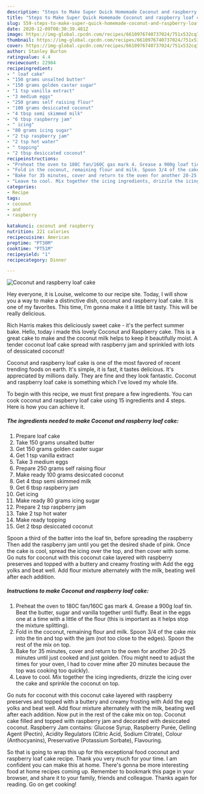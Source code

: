 ```yaml
---
description: "Steps to Make Super Quick Homemade Coconut and raspberry loaf cake"
title: "Steps to Make Super Quick Homemade Coconut and raspberry loaf cake"
slug: 559-steps-to-make-super-quick-homemade-coconut-and-raspberry-loaf-cake
date: 2020-12-09T08:30:39.481Z
image: https://img-global.cpcdn.com/recipes/6610976740737024/751x532cq70/coconut-and-raspberry-loaf-cake-recipe-main-photo.jpg
thumbnail: https://img-global.cpcdn.com/recipes/6610976740737024/751x532cq70/coconut-and-raspberry-loaf-cake-recipe-main-photo.jpg
cover: https://img-global.cpcdn.com/recipes/6610976740737024/751x532cq70/coconut-and-raspberry-loaf-cake-recipe-main-photo.jpg
author: Stanley Burton
ratingvalue: 4.4
reviewcount: 22984
recipeingredient:
- " loaf cake"
- "150 grams unsalted butter"
- "150 grams golden caster sugar"
- "1 tsp vanilla extract"
- "3 medium eggs"
- "250 grams self raising flour"
- "100 grams desiccated coconut"
- "4 tbsp semi skimmed milk"
- "6 tbsp raspberry jam"
- " icing"
- "80 grams icing sugar"
- "2 tsp raspberry jam"
- "2 tsp hot water"
- " topping"
- "2 tbsp desiccated coconut"
recipeinstructions:
- "Preheat the oven to 180C fan/160C gas mark 4. Grease a 900g loaf tin. Beat the butter, sugar and vanilla together until fluffy. Beat in the eggs one at a time with a little of the flour (this is important as it helps stop the mixture splitting)."
- "Fold in the coconut, remaining flour and milk. Spoon 3/4 of the cake mix into the tin and top with the jam (not too close to the edges). Spoon the rest of the mix on top."
- "Bake for 35 minutes, cover and return to the oven for another 20-25 minutes until just cooked and just golden. (You might need to adjust the times for your oven, I had to cover mine after 20 minutes because the top was cooking too quickly)."
- "Leave to cool. Mix together the icing ingredients, drizzle the icing over the cake and sprinkle the coconut on top."
categories:
- Recipe
tags:
- coconut
- and
- raspberry

katakunci: coconut and raspberry 
nutrition: 221 calories
recipecuisine: American
preptime: "PT30M"
cooktime: "PT51M"
recipeyield: "1"
recipecategory: Dinner

---
```



![Coconut and raspberry loaf cake](https://img-global.cpcdn.com/recipes/6610976740737024/751x532cq70/coconut-and-raspberry-loaf-cake-recipe-main-photo.jpg)

Hey everyone, it is Louise, welcome to our recipe site. Today, I will show you a way to make a distinctive dish, coconut and raspberry loaf cake. It is one of my favorites. This time, I'm gonna make it a little bit tasty. This will be really delicious.

Rich Harris makes this deliciously sweet cake - it&#39;s the perfect summer bake. Hello, today i made this lovely Coconut and Raspberry cake. This is a great cake to make and the coconut milk helps to keep it beautifully moist. A tender coconut loaf cake spread with raspberry jam and sprinkled with lots of dessicated coconut!

Coconut and raspberry loaf cake is one of the most favored of recent trending foods on earth. It's simple, it is fast, it tastes delicious. It's appreciated by millions daily. They are fine and they look fantastic. Coconut and raspberry loaf cake is something which I've loved my whole life.


To begin with this recipe, we must first prepare a few ingredients. You can cook coconut and raspberry loaf cake using 15 ingredients and 4 steps. Here is how you can achieve it.

<!--inarticleads1-->

##### The ingredients needed to make Coconut and raspberry loaf cake:

1. Prepare  loaf cake
1. Take 150 grams unsalted butter
1. Get 150 grams golden caster sugar
1. Get 1 tsp vanilla extract
1. Take 3 medium eggs
1. Prepare 250 grams self raising flour
1. Make ready 100 grams desiccated coconut
1. Get 4 tbsp semi skimmed milk
1. Get 6 tbsp raspberry jam
1. Get  icing
1. Make ready 80 grams icing sugar
1. Prepare 2 tsp raspberry jam
1. Take 2 tsp hot water
1. Make ready  topping
1. Get 2 tbsp desiccated coconut


Spoon a third of the batter into the loaf tin, before spreading the raspberry Then add the raspberry jam until you get the desired shade of pink. Once the cake is cool, spread the icing over the top, and then cover with some. Go nuts for coconut with this coconut cake layered with raspberry preserves and topped with a buttery and creamy frosting with Add the egg yolks and beat well. Add flour mixture alternately with the milk, beating well after each addition. 

<!--inarticleads2-->

##### Instructions to make Coconut and raspberry loaf cake:

1. Preheat the oven to 180C fan/160C gas mark 4. Grease a 900g loaf tin. Beat the butter, sugar and vanilla together until fluffy. Beat in the eggs one at a time with a little of the flour (this is important as it helps stop the mixture splitting).
1. Fold in the coconut, remaining flour and milk. Spoon 3/4 of the cake mix into the tin and top with the jam (not too close to the edges). Spoon the rest of the mix on top.
1. Bake for 35 minutes, cover and return to the oven for another 20-25 minutes until just cooked and just golden. (You might need to adjust the times for your oven, I had to cover mine after 20 minutes because the top was cooking too quickly).
1. Leave to cool. Mix together the icing ingredients, drizzle the icing over the cake and sprinkle the coconut on top.


Go nuts for coconut with this coconut cake layered with raspberry preserves and topped with a buttery and creamy frosting with Add the egg yolks and beat well. Add flour mixture alternately with the milk, beating well after each addition. Now put in the rest of the cake mix on top. Coconut cake filled and topped with raspberry jam and decorated with desiccated coconut. Raspberry Jam contains: Glucose Syrup, Raspberry Purée, Gelling Agent (Pectin), Acidity Regulators (Citric Acid, Sodium Citrate), Colour (Anthocyanins), Preservative (Potassium Sorbate), Flavouring. 

So that is going to wrap this up for this exceptional food coconut and raspberry loaf cake recipe. Thank you very much for your time. I am confident you can make this at home. There's gonna be more interesting food at home recipes coming up. Remember to bookmark this page in your browser, and share it to your family, friends and colleague. Thanks again for reading. Go on get cooking!
